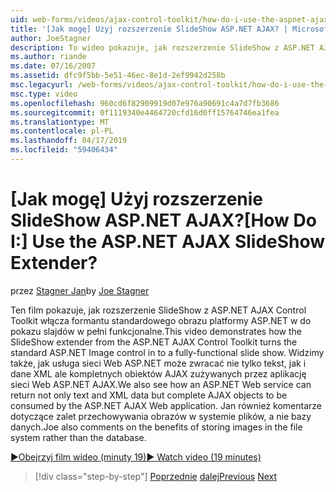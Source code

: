 ```yaml
---
uid: web-forms/videos/ajax-control-toolkit/how-do-i-use-the-aspnet-ajax-slideshow-extender
title: '[Jak mogę] Użyj rozszerzenie SlideShow ASP.NET AJAX? | Microsoft Docs'
author: JoeStagner
description: To wideo pokazuje, jak rozszerzenie SlideShow z ASP.NET AJAX Control Toolkit przechodzi formantu standardowego obrazu platformy ASP.NET pełni funkcjonalne sl...
ms.author: riande
ms.date: 07/16/2007
ms.assetid: dfc9f5bb-5e51-46ec-8e1d-2ef9942d258b
msc.legacyurl: /web-forms/videos/ajax-control-toolkit/how-do-i-use-the-aspnet-ajax-slideshow-extender
msc.type: video
ms.openlocfilehash: 960cd6f82909919d07e976a90691c4a7d7fb3686
ms.sourcegitcommit: 0f1119340e4464720cfd16d0ff15764746ea1fea
ms.translationtype: MT
ms.contentlocale: pl-PL
ms.lasthandoff: 04/17/2019
ms.locfileid: "59406434"
---
```

# <a name="how-do-i-use-the-aspnet-ajax-slideshow-extender"></a><span data-ttu-id="5e426-104">[Jak mogę] Użyj rozszerzenie SlideShow ASP.NET AJAX?</span><span class="sxs-lookup"><span data-stu-id="5e426-104">[How Do I:] Use the ASP.NET AJAX SlideShow Extender?</span></span>

<span data-ttu-id="5e426-105">przez [Stagner Jan](https://github.com/JoeStagner)</span><span class="sxs-lookup"><span data-stu-id="5e426-105">by [Joe Stagner](https://github.com/JoeStagner)</span></span>

<span data-ttu-id="5e426-106">Ten film pokazuje, jak rozszerzenie SlideShow z ASP.NET AJAX Control Toolkit włącza formantu standardowego obrazu platformy ASP.NET w do pokazu slajdów w pełni funkcjonalne.</span><span class="sxs-lookup"><span data-stu-id="5e426-106">This video demonstrates how the SlideShow extender from the ASP.NET AJAX Control Toolkit turns the standard ASP.NET Image control in to a fully-functional slide show.</span></span> <span data-ttu-id="5e426-107">Widzimy także, jak usługa sieci Web ASP.NET może zwracać nie tylko tekst, jak i dane XML ale kompletnych obiektów AJAX zużywanych przez aplikację sieci Web ASP.NET AJAX.</span><span class="sxs-lookup"><span data-stu-id="5e426-107">We also see how an ASP.NET Web service can return not only text and XML data but complete AJAX objects to be consumed by the ASP.NET AJAX Web application.</span></span> <span data-ttu-id="5e426-108">Jan również komentarze dotyczące zalet przechowywania obrazów w systemie plików, a nie bazy danych.</span><span class="sxs-lookup"><span data-stu-id="5e426-108">Joe also comments on the benefits of storing images in the file system rather than the database.</span></span>

[<span data-ttu-id="5e426-109">&#9654;Obejrzyj film wideo (minuty 19)</span><span class="sxs-lookup"><span data-stu-id="5e426-109">&#9654; Watch video (19 minutes)</span></span>](https://channel9.msdn.com/Blogs/ASP-NET-Site-Videos/how-do-i-use-the-aspnet-ajax-slideshow-extender)

> [!div class="step-by-step"]
> <span data-ttu-id="5e426-110">[Poprzednie](how-do-i-use-the-aspnet-ajax-tabs-control.md)
> [dalej](how-do-i-use-the-aspnet-ajax-updatepanelanimation-extender.md)</span><span class="sxs-lookup"><span data-stu-id="5e426-110">[Previous](how-do-i-use-the-aspnet-ajax-tabs-control.md)
[Next](how-do-i-use-the-aspnet-ajax-updatepanelanimation-extender.md)</span></span>
